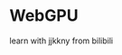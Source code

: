 <!--
 * @Author: ljl
 * @Date: 2022-07-27 19:48:51
 * @FilePath: /webgpu01/README.md
 * @Description: 
-->
# WebGPU

learn with jjkkny from bilibili